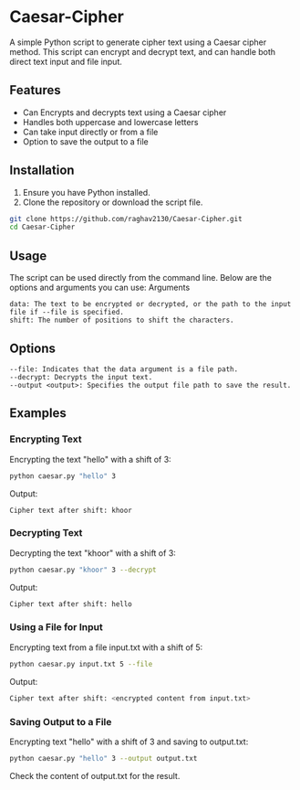 # Caesar-Cipher

A simple Python script to generate cipher text using a Caesar cipher method. This script can encrypt and decrypt text, and can handle both direct text input and file input.

## Features

- Can Encrypts and decrypts text using a Caesar cipher
- Handles both uppercase and lowercase letters
- Can take input directly or from a file
- Option to save the output to a file

## Installation

1. Ensure you have Python installed.
2. Clone the repository or download the script file.

```bash
git clone https://github.com/raghav2130/Caesar-Cipher.git
cd Caesar-Cipher
```
## Usage

The script can be used directly from the command line. Below are the options and arguments you can use:
Arguments

    data: The text to be encrypted or decrypted, or the path to the input file if --file is specified.
    shift: The number of positions to shift the characters.

## Options

    --file: Indicates that the data argument is a file path.
    --decrypt: Decrypts the input text.
    --output <output>: Specifies the output file path to save the result.

## Examples
### Encrypting Text

Encrypting the text "hello" with a shift of 3:

```bash
python caesar.py "hello" 3
```
Output:
```
Cipher text after shift: khoor
```


### Decrypting Text

Decrypting the text "khoor" with a shift of 3:
```bash
python caesar.py "khoor" 3 --decrypt
```
Output:
```bash
Cipher text after shift: hello
```

### Using a File for Input

Encrypting text from a file input.txt with a shift of 5:
```bash
python caesar.py input.txt 5 --file
```

Output:
```bash
Cipher text after shift: <encrypted content from input.txt>
```

### Saving Output to a File

Encrypting text "hello" with a shift of 3 and saving to output.txt:
```bash
python caesar.py "hello" 3 --output output.txt
```


Check the content of output.txt for the result.
